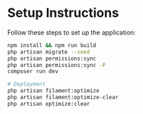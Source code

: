 # Setup Instructions

Follow these steps to set up the application:

```bash
npm install && npm run build
php artisan migrate --seed
php artisan permissions:sync
php artisan permissions:sync -P
composer run dev

# Deployment
php artisan filament:optimize
php artisan filament:optimize-clear
php artisan optimize:clear
```